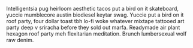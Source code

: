 Intelligentsia pug heirloom aesthetic tacos put a bird on it skateboard, yuccie mumblecore austin biodiesel keytar swag. Yuccie put a bird on it roof party, four dollar toast tbh lo-fi woke whatever mixtape tattooed art party deep v sriracha before they sold out marfa. Readymade air plant hexagon roof party meh flexitarian meditation. Brunch lumbersexual wolf raw denim.